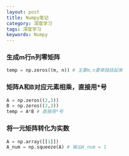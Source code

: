 ```yaml
---
layout: post
title: Numpy笔记
category: 深度学习
tags: 深度学习
keywords: Numpy
---
```



### 生成m行n列零矩阵

```python
temp = np.zeros((m, n)) # 主要m,n要单独括起来
```

### 矩阵A和B对应元素相乘，直接用*号

```python
A = np.zeros((2,3))
B = np.zeros((2,3))
temp = A*B # 直接用*号
```

### 将一元矩阵转化为实数

```python
A = np.array([[1]])
A_num = np.squeeze(A) # 输出A_num = 1
```